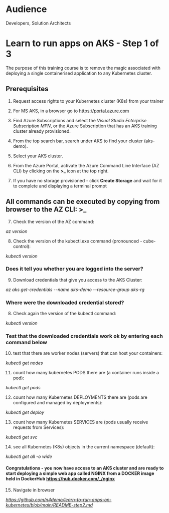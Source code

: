 # Audience
Developers, Solution Architects  

# Learn to run apps on AKS - Step 1 of 3

The purpose of this training course is to remove the magic associated with deploying a single containerised application to any Kubernetes cluster.

## Prerequisites

1. Request access rights to your Kubernetes cluster (K8s) from your trainer
2. For MS AKS, in a browser go to https://portal.azure.com
3. Find Azure Subscriptions and select the *Visual Studio Enterprise Subscription MPN*, or the Azure Subscription that has an AKS training cluster already provisioned.  
4. From the top search bar, search under AKS to find your cluster (aks-demo).
5. Select your AKS cluster.

6. From the Azure Portal, activate the Azure Command Line Interface (AZ CLI) by clicking on the  **>_** icon at the top right.

7. If you have no storage provisioned - click **Create Storage** and wait for it to complete and displaying a terminal prompt

## All commands can be executed by copying from browser to the AZ CLI: >_

7. Check the version of the AZ command:

*az version*

8. Check the version of the kubectl.exe command (pronounced - cube-control):

*kubectl version*

### Does it tell you whether you are logged into the server?

9. Download credentials that give you access to the AKS Cluster:

*az aks get-credentials --name aks-demo --resource-group aks-rg*

### Where were the downloaded credential stored?

8. Check again the version of the kubectl command:

*kubectl version*

### Test that the downloaded credentials work ok by entering each command below

10. test that there are worker nodes (servers) that can host your containers:

*kubectl get nodes*

11. count how many  kubernetes PODS there are (a container runs inside a pod):

*kubectl get pods*

12. count how many Kubernetes DEPLOYMENTS there are (pods are configured and managed by deployments):

*kubectl get deploy*

13. count how many Kubernetes SERVICES are (pods usually receive requests from Services):

*kubectl get svc*

14. see all Kubernetes (K8s) objects in the current namespace (default):

*kubectl get all -o wide*

#### Congratulations - you now have access to an AKS cluster and are ready to start deploying a simple web app called NGINX from a DOCKER image held in DockerHub https://hub.docker.com/_/nginx

15. Navigate in browser

*https://github.com/n4demo/learn-to-run-apps-on-kubernetes/blob/main/README-step2.md*







